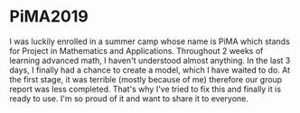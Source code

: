 # PiMA2019
I was luckily enrolled in a summer camp whose name is PiMA which stands for Project in Mathematics and Applications. Throughout 2 weeks of learning advanced math, I haven't understood almost anything. In the last 3 days, I finally had a chance to create a model, which I have waited to do. At the first stage, it was terrible (mostly because of me) therefore our group report was less completed.
That's why I've tried to fix this and finally it is ready to use. I'm so proud of it and want to share it to everyone.
